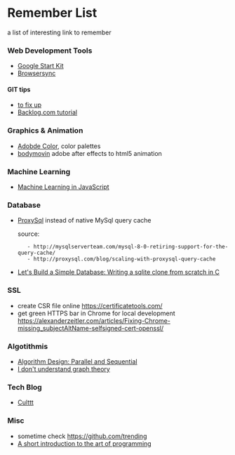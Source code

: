 # Remember List
a list of interesting link to remember

### Web Development Tools

- [Google Start Kit](https://github.com/google/web-starter-kit)
- [Browsersync](https://browsersync.io/)

#### GIT tips
 - [to fix up](https://sethrobertson.github.io/GitFixUm/fixup.html)
 - [Backlog.com tutorial](https://backlog.com/git-tutorial/)

### Graphics & Animation

- [Adobde Color](https://color.adobe.com/it/), color palettes
- [bodymovin](https://github.com/bodymovin/bodymovin) adobe after effects to html5 animation

### Machine Learning
 - [Machine Learning in JavaScript](https://github.com/javascript-machine-learning)

### Database

- [ProxySql](http://proxysql.com/) instead of native MySql query cache

  source:
  
         - http://mysqlserverteam.com/mysql-8-0-retiring-support-for-the-query-cache/
         - http://proxysql.com/blog/scaling-with-proxysql-query-cache
         
- [Let's Build a Simple Database: Writing a sqlite clone from scratch in C](https://cstack.github.io/db_tutorial/)
  
  

### SSL
- create CSR file online https://certificatetools.com/
- get green HTTPS bar in Chrome for local development https://alexanderzeitler.com/articles/Fixing-Chrome-missing_subjectAltName-selfsigned-cert-openssl/

### Algotithmis
 - [Algorithm Design: Parallel and Sequential](http://www.parallel-algorithms-book.com/)
 - [I don't understand graph theory](https://medium.freecodecamp.org/i-dont-understand-graph-theory-1c96572a1401)

### Tech Blog
 - [Culttt](https://www.culttt.com/)

### Misc

- sometime check https://github.com/trending
- [A short introduction to the art of programming](https://www.cs.utexas.edu/users/EWD/ewd03xx/EWD316.PDF)



